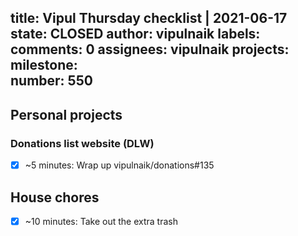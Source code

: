 title:	Vipul Thursday checklist | 2021-06-17
state:	CLOSED
author:	vipulnaik
labels:	
comments:	0
assignees:	vipulnaik
projects:	
milestone:	
number:	550
--
## Personal projects

### Donations list website (DLW)

- [x] ~5 minutes: Wrap up vipulnaik/donations#135

## House chores

- [x] ~10 minutes: Take out the extra trash
